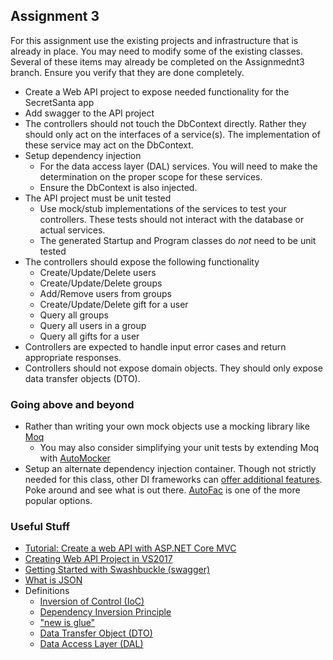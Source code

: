 ## Assignment 3

For this assignment use the existing projects and infrastructure that is already in place. 
You may need to modify some of the existing classes.
Several of these items may already be completed on the Assignmednt3 branch. Ensure you verify that they are done completely.


- Create a Web API project to expose needed functionality for the SecretSanta app
- Add swagger to the API project
- The controllers should not touch the DbContext directly. Rather they should only act on the interfaces of a service(s). The implementation of these service may act on the DbContext.
- Setup dependency injection 
  - For the data access layer (DAL) services. You will need to make the determination on the proper scope for these services.
  - Ensure the DbContext is also injected.
- The API project must be unit tested
  - Use mock/stub implementations of the services to test your controllers. These tests should not interact with the database or actual services.
  - The generated Startup and Program classes do *not* need to be unit tested
- The controllers should expose the following functionality
  - Create/Update/Delete users
  - Create/Update/Delete groups
  - Add/Remove users from groups
  - Create/Update/Delete gift for a user
  - Query all groups
  - Query all users in a group
  - Query all gifts for a user
- Controllers are expected to handle input error cases and return appropriate responses.
- Controllers should not expose domain objects. They should only expose data transfer objects (DTO).


### Going above and beyond
- Rather than writing your own mock objects use a mocking library like [Moq](https://github.com/moq/moq4)
  - You may also consider simplifying your unit tests by extending Moq with [AutoMocker](https://github.com/moq/Moq.AutoMocker)
- Setup an alternate dependency injection container. Though not strictly needed for this class, other DI frameworks can [offer additional features](https://docs.microsoft.com/en-us/aspnet/core/fundamentals/dependency-injection?view=aspnetcore-2.2#default-service-container-replacement). Poke around and see what is out there. [AutoFac](https://github.com/autofac/Autofac) is one of the more popular options.

### Useful Stuff

- [Tutorial: Create a web API with ASP.NET Core MVC](https://docs.microsoft.com/en-us/aspnet/core/tutorials/first-web-api?view=aspnetcore-2.2&tabs=visual-studio)
- [Creating Web API Project in VS2017](https://www.mithunvp.com/create-aspnet-mvc-6-web-api-visual-studio-2017/)
- [Getting Started with Swashbuckle (swagger)](https://docs.microsoft.com/en-us/aspnet/core/tutorials/getting-started-with-swashbuckle?view=aspnetcore-2.2&tabs=visual-studio)
- [What is JSON](https://mva.microsoft.com/en-us/training-courses/introduction-to-json-with-c-12742?l=xxtX274UB_8805494542)
- Definitions
  - [Inversion of Control (IoC)](https://deviq.com/inversion-of-control/)
  - [Dependency Inversion Principle](https://deviq.com/dependency-inversion-principle/)
  - ["new is glue"](https://ardalis.com/new-is-glue)
  - [Data Transfer Object (DTO)](https://en.wikipedia.org/wiki/Data_transfer_object)
  - [Data Access Layer (DAL)](https://en.wikipedia.org/wiki/Data_access_layer)
